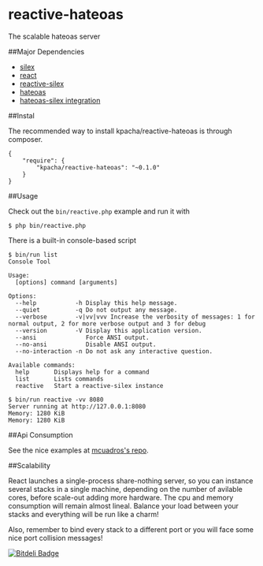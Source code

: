reactive-hateoas
================

The scalable hateoas server

##Major Dependencies

* [silex](http://silex.sensiolabs.org/documentation)
* [react](http://reactphp.org/)
* [reactive-silex](http://github.com/kpacha/reactive-silex)
* [hateoas](http://hateoas-php.org/)
* [hateoas-silex integration](http://github.com/mcuadros/silex-hateoas)

##Instal

The recommended way to install kpacha/reactive-hateoas is through composer.

    {
        "require": {
            "kpacha/reactive-hateoas": "~0.1.0"
        }
    }

##Usage

Check out the `bin/reactive.php` example and run it with

    $ php bin/reactive.php

There is a built-in console-based script

    $ bin/run list
    Console Tool

    Usage:
      [options] command [arguments]

    Options:
      --help           -h Display this help message.
      --quiet          -q Do not output any message.
      --verbose        -v|vv|vvv Increase the verbosity of messages: 1 for normal output, 2 for more verbose output and 3 for debug
      --version        -V Display this application version.
      --ansi              Force ANSI output.
      --no-ansi           Disable ANSI output.
      --no-interaction -n Do not ask any interactive question.

    Available commands:
      help       Displays help for a command
      list       Lists commands
      reactive   Start a reactive-silex instance

    $ bin/run reactive -vv 8080
    Server running at http://127.0.0.1:8080
    Memory: 1280 KiB
    Memory: 1280 KiB

##Api Consumption

See the nice examples at [mcuadros's repo](http://github.com/mcuadros/silex-hateoas#examples).

##Scalability

React launches a single-process share-nothing server, so you can instance several stacks in a single 
machine, depending on the number of avilable cores, before scale-out adding more hardware. The cpu 
and memory consumption will remain almost lineal. Balance your load between your stacks and everything 
will be run like a charm!

Also, remember to bind every stack to a different port or you will face some nice port collision messages!

[![Bitdeli Badge](https://d2weczhvl823v0.cloudfront.net/kpacha/reactive-hateoas/trend.png)](https://bitdeli.com/free "Bitdeli Badge")